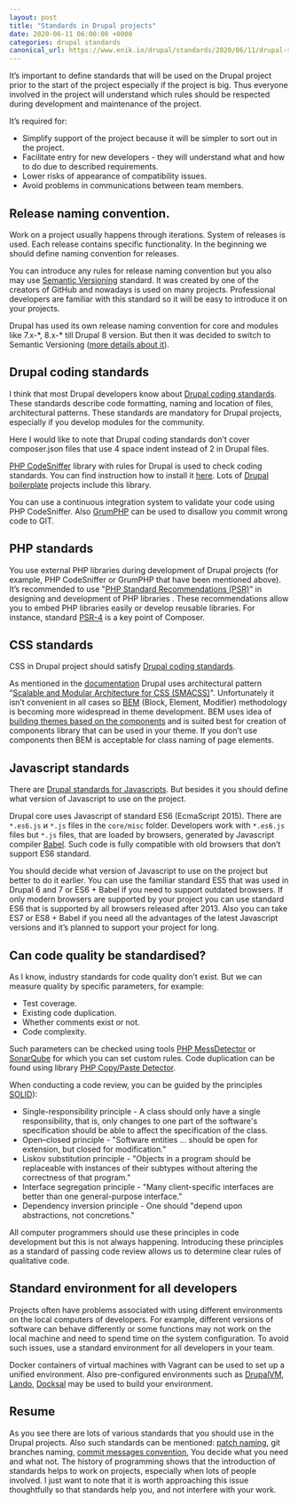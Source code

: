 ```yaml
---
layout: post
title: "Standards in Drupal projects"
date: 2020-06-11 06:00:00 +0000
categories: drupal standards
canonical_url: https://www.enik.io/drupal/standards/2020/06/11/drupal-standards.html
---
```

It’s important to define standards that will be used on the Drupal project prior to the start of the project especially if the project is big. Thus everyone involved in the project will understand which rules should be respected during development and maintenance of the project.

It’s required for:
* Simplify support of the project because it will be simpler to sort out in the project.
* Facilitate entry for new developers - they will understand what and how to do due to described requirements.
* Lower risks of appearance of compatibility issues.
* Avoid problems in communications between team members.

## Release naming convention.

Work on a project usually happens through iterations. System of releases is used. Each release contains specific functionality. In the beginning we should define naming convention for releases.

You can introduce any rules for release naming convention but you also may use [Semantic Versioning](https://semver.org) standard. It was created by one of the creators of GitHub and nowadays is used on many projects. Professional developers are familiar with this standard so it will be easy to introduce it on your projects.

Drupal has used its own release naming convention for core and modules like 7.x-\*, 8.x-\* till Drupal 8 version. But then it was decided to switch to Semantic Versioning ([more details about it](https://www.drupal.org/contribute/release-naming-conventions)).

## Drupal coding standards

I think that most Drupal developers know about [Drupal coding standards](https://www.drupal.org/docs/develop/standards). These standards describe code formatting, naming and location of files, architectural patterns. These standards are mandatory for Drupal projects, especially if you develop modules for the community.

Here I would like to note that Drupal coding standards don’t cover composer.json files that use 4 space indent instead of 2 in Drupal files.

[PHP CodeSniffer](https://github.com/squizlabs/PHP_CodeSniffer) library with rules for Drupal is used to check coding standards. You can find instruction how to install it [here](https://www.drupal.org/docs/8/modules/code-review-module/installing-coder-sniffer). Lots of [Drupal boilerplate](/drupal/boilerplate/2019/08/30/drupal-boilerplates.html) projects include this library.

You can use a continuous integration system to validate your code using PHP CodeSniffer. Also [GrumPHP](https://github.com/phpro/grumphp) can be used to disallow you commit wrong code to GIT.

## PHP standards

You use external PHP libraries during development of Drupal projects (for example, PHP CodeSniffer or GrumPHP that have been mentioned above). It’s recommended to use  "[PHP Standard Recommendations (PSR)](https://www.php-fig.org/psr/)" in designing and development of PHP libraries . These recommendations allow you to embed PHP libraries easily or develop reusable libraries. For instance, standard [PSR-4](https://www.php-fig.org/psr/psr-4) is a key point of Composer.

## CSS standards

CSS in Drupal project should satisfy [Drupal coding standards](https://www.drupal.org/docs/develop/standards/css).

As mentioned in the [documentation](https://www.drupal.org/docs/develop/standards/css/css-architecture-for-drupal-8#s-component-smacss-module) Drupal uses architectural pattern “[Scalable and Modular Architecture for CSS (SMACSS)](http://smacss.com/)". Unfortunately it isn’t convenient in all cases so [BEM](https://en.bem.info/methodology/) (Block, Element, Modifier) methodology is becoming more widespread in theme development. BEM uses idea of [building themes based on the components](/drupal/theme/2019/06/10/component-based-theming.html) and is suited best for creation of components library that can be used in your theme. If you don’t use components then BEM is acceptable for class naming of page elements.

## Javascript standards

There are [Drupal standards for Javascripts](https://www.drupal.org/docs/develop/standards/javascript). But besides it you should define what version of Javascript to use on the project.

Drupal core uses Javascript of standard ES6 (EcmaScript 2015). There are `*.es6.js` и `*.js` files in the `core/misc` folder. Developers work with  `*.es6.js` files but `*.js` files, that are loaded by browsers, generated by Javascript compiler [Babel](https://babeljs.io/). Such code is fully compatible with old browsers that don’t support ES6 standard.

You should decide what version of Javascript to use on the project but better to do it earlier. You can use the familiar standard ES5 that was used in Drupal 6 and 7 or ES6 + Babel if you need to support outdated browsers. If only modern browsers are supported by your project you can use standard ES6 that is supported by all browsers released after 2013. Also you can take ES7 or ES8 + Babel if you need all the advantages of the latest Javascript versions and it’s planned to support your project for long.

## Can code quality be standardised?

As I know, industry standards for code quality don’t exist. But we can measure quality by specific parameters, for example:
* Test coverage.
* Existing code duplication.
* Whether comments exist or not.
* Code complexity.

Such parameters can be checked using tools [PHP MessDetector](http://phpmd.org) or [SonarQube](https://www.sonarqube.org/) for which you can set custom rules. Code duplication can be found using library [PHP Copy/Paste Detector](https://github.com/sebastianbergmann/phpcpd).

When conducting a code review, you can be guided by the principles [SOLID](https://en.wikipedia.org/wiki/SOLID)):
* Single-responsibility principle - A class should only have a single responsibility, that is, only changes to one part of the software's specification should be able to affect the specification of the class.
* Open–closed principle - "Software entities ... should be open for extension, but closed for modification."
* Liskov substitution principle - "Objects in a program should be replaceable with instances of their subtypes without altering the correctness of that program."
* Interface segregation principle - "Many client-specific interfaces are better than one general-purpose interface."
* Dependency inversion principle - One should "depend upon abstractions, not concretions."

All computer programmers should use these principles in code development but this is not always happening. Introducing these principles as a standard of passing code review allows us to determine clear rules of qualitative code.

## Standard environment for all developers

Projects often have problems associated with using different environments on the local computers of developers. For example, different versions of software can behave differently or some functions may not work on the local machine and need to spend time on the system configuration. To avoid such issues, use a standard environment for all developers in your team.

Docker containers of virtual machines with Vagrant can be used to set up a unified environment. Also pre-configured environments such as  [DrupalVM](https://www.drupalvm.com/), [Lando](https://docs.lando.dev/config/drupal8.html), [Docksal](https://github.com/docksal/docksal) may be used to build your environment.

## Resume

As you see there are lots of various standards that you should use in the Drupal projects. Also such standards can be mentioned: [patch naming](https://www.drupal.org/patch/submit), git branches naming, [commit messages convention](https://www.drupal.org/node/52287), You decide what you need and what not. The history of programming shows that the introduction of standards helps to work on projects, especially when lots of people involved. I just want to note that it is worth approaching this issue thoughtfully so that standards help you, and not interfere with your work.
